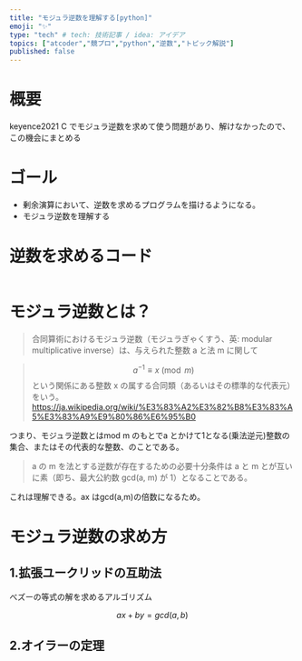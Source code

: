 ```yaml
---
title: "モジュラ逆数を理解する[python]"
emoji: "✨"
type: "tech" # tech: 技術記事 / idea: アイデア
topics: ["atcoder","競プロ","python","逆数","トピック解説"]
published: false
---
```


# 概要
keyence2021 C でモジュラ逆数を求めて使う問題があり、解けなかったので、この機会にまとめる

# ゴール
- 剰余演算において、逆数を求めるプログラムを描けるようになる。
- モジュラ逆数を理解する

# 逆数を求めるコード
```python

```

# モジュラ逆数とは？
> 合同算術におけるモジュラ逆数（モジュラぎゃくすう、英: modular multiplicative inverse）は、与えられた整数 a と法 m に関して

> $$ {\displaystyle a^{-1}\equiv x{\pmod {m}}} $$
> という関係にある整数 x の属する合同類（あるいはその標準的な代表元）をいう。
https://ja.wikipedia.org/wiki/%E3%83%A2%E3%82%B8%E3%83%A5%E3%83%A9%E9%80%86%E6%95%B0

つまり、モジュラ逆数とはmod m のもとでa とかけて1となる(乗法逆元)整数の集合、またはその代表的な整数、のことである。

>a の m を法とする逆数が存在するための必要十分条件は a と m とが互いに素（即ち、最大公約数 gcd(a, m) が 1）となることである。

これは理解できる。ax はgcd(a,m)の倍数になるため。

# モジュラ逆数の求め方
## 1.拡張ユークリッドの互助法
べズーの等式の解を求めるアルゴリズム

$$ ax+by = gcd(a,b) $$



## 2.オイラーの定理
